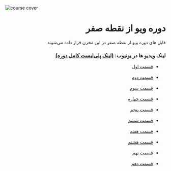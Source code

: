 ![course cover](./../screenshot.png)

<div dir="rtl">
  <h1>دوره ویو از نقطه صفر</h1>
  <p>فایل های دوره ویو از نقطه صفر در این مخزن قرار داده می‌شوند</p>

  <h3>
    لینک ویدیو ها در یوتیوب:
    <a
      href="https://youtube.com/playlist?list=PLft1NSHxb8W3jrgSxz1I3Wt67l0zFcVXX"
      >(لینک پلی‌لیست کامل دوره)</a
    >
  </h3>
  <ul>
    <li>
      <a href="https://youtu.be/k8H8JdkYF74" target="_blank">قسمت اول</a>
    </li>
    <br />
    <li>
      <a href="https://youtu.be/9LARFDUjDi8" target="_blank">قسمت دوم</a>
    </li>
    <br />
    <li>
      <a href="https://youtu.be/ClcxyWagFUg" target="_blank">قسمت سوم</a>
    </li>
    <br />
    <li>
      <a href="https://youtu.be/Id17tAXDOyE" target="_blank">قسمت چهارم</a>
    </li>
    <br />
    <li>
      <a href="https://youtu.be/tth_HGOoOPM" target="_blank">قسمت پنجم</a>
    </li>
    <br />
    <li>
      <a href="https://youtu.be/_2oGVHbpMxI" target="_blank">قسمت ششم</a>
    </li>
    <br />
    <li>
      <a href="https://youtu.be/P4PYv_ESoqo" target="_blank">قسمت هفتم</a>
    </li>
    <br />
    <li>
      <a href="https://youtu.be/f61Eq9ohk-c" target="_blank">قسمت هشتم</a>
    </li>
    <br />
    <li>
      <a href="https://youtu.be/cFlo8Tcab6U" target="_blank">قسمت نهم</a>
    </li>
    <br />
    <li>
      <a href="https://youtu.be/Sh0ybcVdHsU" target="_blank">قسمت دهم</a>
    </li>
    
  </ul>
</div>
